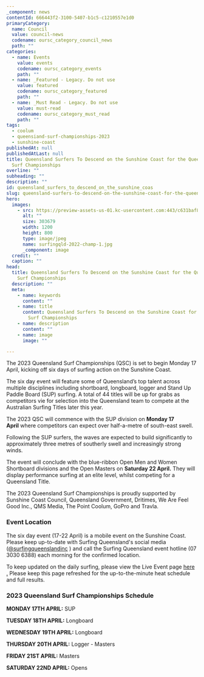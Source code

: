 ```yaml
---
_component: news
contentId: 666443f2-3100-5407-b1c5-c1210557e1d0
primaryCategory:
  name: Council
  value: council-news
  codename: oursc_category_council_news
  path: ""
categories:
  - name: Events
    value: events
    codename: oursc_category_events
    path: ""
  - name: _Featured - Legacy. Do not use
    value: featured
    codename: oursc_category_featured
    path: ""
  - name: _Must Read - Legacy. Do not use
    value: must-read
    codename: oursc_category_must_read
    path: ""
tags:
  - coolum
  - queensiand-surf-championships-2023
  - sunshine-coast
publishedAt: null
publishedAtLast: null
title: Queensland Surfers To Descend on the Sunshine Coast for the Queensland
  Surf Championships
overline: ""
subheading: ""
description: ""
id: queensland_surfers_to_descend_on_the_sunshine_coas
slug: queensland-surfers-to-descend-on-the-sunshine-coast-for-the-queensland-surf-championships
hero:
  images:
    - src: https://preview-assets-us-01.kc-usercontent.com:443/c631baf8-1b46-001f-580c-d0001b68b4a8/f45db638-0c3c-4328-9eca-af817a9c3657/surfingqld-2022-champ-1.jpg
      alt: ""
      size: 303679
      width: 1200
      height: 800
      type: image/jpeg
      name: surfingqld-2022-champ-1.jpg
      _component: image
  credit: ""
  caption: ""
head:
  title: Queensland Surfers To Descend on the Sunshine Coast for the Queensland
    Surf Championships
  description: ""
  meta:
    - name: keywords
      content: ""
    - name: title
      content: Queensland Surfers To Descend on the Sunshine Coast for the Queensland
        Surf Championships
    - name: description
      content: ""
    - name: image
      image: ""

---
```

The 2023 Queensland Surf Championships (QSC) is set to begin Monday 17 April, kicking off six days of surfing action on the Sunshine Coast. 

The six day event will feature some of Queensland’s top talent across multiple disciplines including shortboard, longboard, logger and Stand Up Paddle Board (SUP) surfing. A total of 44 titles will be up for grabs as competitors vie for selection into the Queensland team to compete at the Australian Surfing Titles later this year.

The 2023 QSC will commence with the SUP division on **Monday 17 April** where competitors can expect over half-a-metre of south-east swell.

Following the SUP surfers, the waves are expected to build significantly to approximately three metres of southerly swell and increasingly strong winds.

The event will conclude with the blue-ribbon Open Men and Women Shortboard divisions and the Open Masters on **Saturday 22 April.** They will display performance surfing at an elite level, whilst competing for a Queensland Title. 

The 2023 Queensland Surf Championships is proudly supported by Sunshine Coast Council, Queensland Government, Dritimes, We Are Feel Good Inc., QMS Media, The Point Coolum, GoPro and Travla.

### **Event Location**

The six day event (17-22 April) is a mobile event on the Sunshine Coast. Please keep up-to-date with Surfing Queensland's social media ([@surfingqueenslandinc](https://protect-au.mimecast.com/s/VX68Cr81pKCw89Ezsx5-uH?domain=qld.cmail20.com)
) and call the Surfing Queensland event hotline (07 3030 6388) each morning for the confirmed location.

To keep updated on the daily surfing, please view the Live Event page [here](https://protect-au.mimecast.com/s/G4AbCvl1wOCO7XxPuWWn-R?domain=qld.cmail20.com) [.](https://protect-au.mimecast.com/s/U9eJCwV1xPC0GpK4h4NW6G?domain=qld.cmail20.com)
&#x20;Please keep this page refreshed for the up-to-the-minute heat schedule and full results.

### **2023 Queensland Surf Championships Schedule**

**MONDAY 17TH APRIL:** SUP

**TUESDAY 18TH APRIL:** Longboard

**WEDNESDAY 19TH APRIL:** Longboard

**THURSDAY 20TH APRIL:** Logger - Masters

**FRIDAY 21ST APRIL:** Masters

**SATURDAY 22ND APRIL:** Opens
